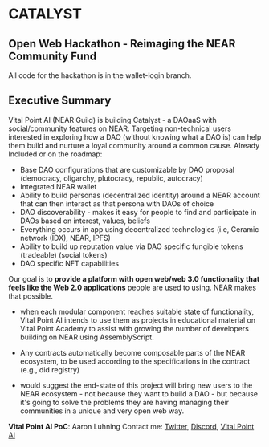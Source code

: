 # CATALYST

## Open Web Hackathon - Reimaging the NEAR Community Fund

All code for the hackathon is in the wallet-login branch.

## Executive Summary

Vital Point AI (NEAR Guild) is building Catalyst - a DAOaaS with social/community features on NEAR.  Targeting non-technical users interested in exploring how a DAO (without knowing what a DAO is) can help them build and nurture a loyal community around a common cause.  Already Included or on the roadmap:
* Base DAO configurations that are customizable by DAO proposal (democracy, oligarchy, plutocracy, republic, autocracy)
* Integrated NEAR wallet
* Ability to build personas (decentralized identity) around a NEAR account that can then interact as that persona with DAOs of choice
* DAO discoverability - makes it easy for people to find and participate in DAOs based on interest, values, beliefs
* Everything occurs in app using decentralized technologies (i.e, Ceramic network (IDX), NEAR, IPFS)
* Ability to build up reputation value via DAO specific fungible tokens (tradeable) (social tokens)
* DAO specific NFT capabilities

Our goal is to **provide a platform with open web/web 3.0 functionality that feels like the Web 2.0 applications** people are used to using.  NEAR makes that possible.


* when each modular component reaches suitable state of functionality, Vital Point AI intends to use them as projects in educational material on Vital Point Academy to assist with growing the number of developers building on NEAR using AssemblyScript.

* Any contracts automatically become composable parts of the NEAR ecosystem, to be used according to the specifications in the contract (e.g., did registry)

* would suggest the end-state of this project will bring new users to the NEAR ecosystem - not because they want to build a DAO - but because it's going to solve the problems they are having managing their communities in a unique and very open web way.

**Vital Point AI PoC**:  Aaron Luhning
Contact me:  [Twitter](https://twitter.com/Aaron_Luhning), [Discord](https://discord.gg/zufHrgHrts), [Vital Point AI](https://vitalpoint.ai)